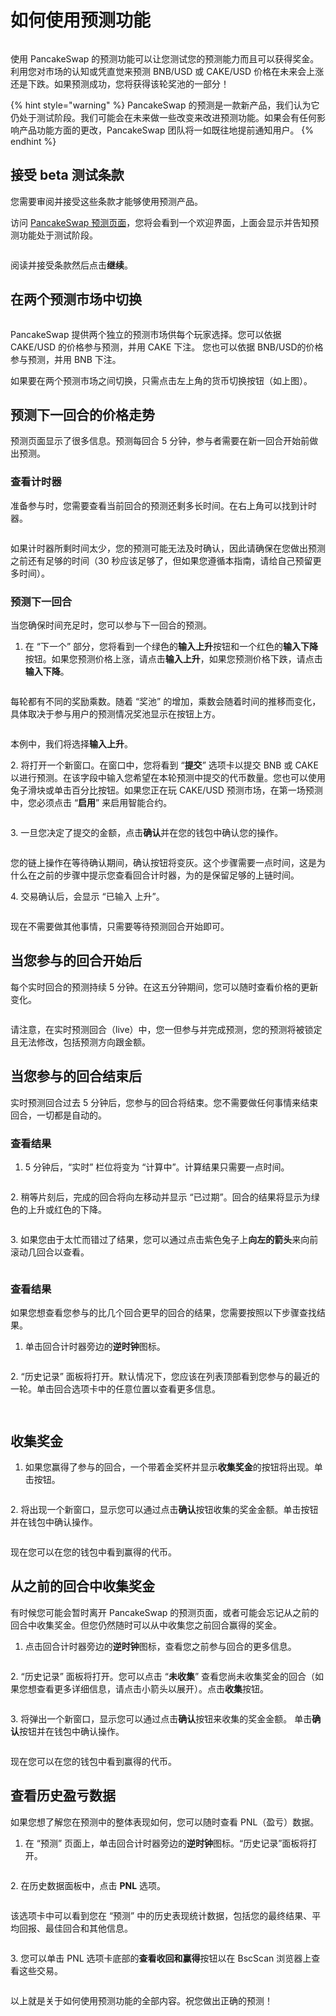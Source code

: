 # 如何使用预测功能

<figure><img src="../../.gitbook/assets/how-to-porediction-header.png" alt=""><figcaption></figcaption></figure>

使用 PancakeSwap 的预测功能可以让您测试您的预测能力而且可以获得奖金。利用您对市场的认知或凭直觉来预测 BNB/USD 或 CAKE/USD 价格在未来会上涨还是下跌。如果预测成功，您将获得该轮奖池的一部分！

{% hint style="warning" %}
PancakeSwap 的预测是一款新产品，我们认为它仍处于测试阶段。我们可能会在未来做一些改变来改进预测功能。如果会有任何影响产品功能方面的更改，PancakeSwap 团队将一如既往地提前通知用户。
{% endhint %}

## 接受 beta 测试条款

您需要审阅并接受这些条款才能够使用预测产品。

访问 [PancakeSwap 预测页面](https://pancakeswap.finance/prediction)，您将会看到一个欢迎界面，上面会显示并告知预测功能处于测试阶段。

<figure><img src="../../.gitbook/assets/条款同意.png" alt=""><figcaption></figcaption></figure>

阅读并接受条款然后点击**继续**。

## 在两个预测市场中切换

<figure><img src="../../.gitbook/assets/转换 .gif" alt=""><figcaption></figcaption></figure>

PancakeSwap 提供两个独立的预测市场供每个玩家选择。您可以依据 CAKE/USD 的价格参与预测，并用 CAKE 下注。 您也可以依据 BNB/USD的价格参与预测，并用 BNB 下注。

如果要在两个预测市场之间切换，只需点击左上角的货币切换按钮（如上图）。

## 预测下一回合的价格走势

预测页面显示了很多信息。预测每回合 5 分钟，参与者需要在新一回合开始前做出预测。

### 查看计时器

准备参与时，您需要查看当前回合的预测还剩多长时间。在右上角可以找到计时器。

<figure><img src="../../.gitbook/assets/计时器.png" alt=""><figcaption></figcaption></figure>

如果计时器所剩时间太少，您的预测可能无法及时确认，因此请确保在您做出预测之前还有足够的时间（30 秒应该足够了，但如果您遵循本指南，请给自己预留更多时间）。

### 预测下一回合

当您确保时间充足时，您可以参与下一回合的预测。

1. 在 “下一个” 部分，您将看到一个绿色的**输入上升**按钮和一个红色的**输入下降**按钮。如果您预测价格上涨，请点击**输入上升**，如果您预测价格下跌，请点击**输入下降**。

<figure><img src="../../.gitbook/assets/预测下一轮.png" alt=""><figcaption></figcaption></figure>

每轮都有不同的奖励乘数。随着 “奖池” 的增加，乘数会随着时间的推移而变化，具体取决于参与用户的预测情况奖池显示在按钮上方。

<figure><img src="../../.gitbook/assets/奖池.png" alt=""><figcaption></figcaption></figure>

本例中，我们将选择**输入上升**。&#x20;

2\. 将打开一个新窗口。在窗口中，您将看到 “**提交**” 选项卡以提交 BNB 或 CAKE 以进行预测。在该字段中输入您希望在本轮预测中提交的代币数量。您也可以使用兔子滑块或单击百分比按钮。如果您正在玩 CAKE/USD 预测市场，在第一场预测中，您必须点击 “**启用**” 来启用智能合约。

<figure><img src="../../.gitbook/assets/设置头寸.png" alt=""><figcaption></figcaption></figure>



3\. 一旦您决定了提交的金额，点击**确认**并在您的钱包中确认您的操作。

<figure><img src="../../.gitbook/assets/输入后.png" alt=""><figcaption></figcaption></figure>

您的链上操作在等待确认期间，确认按钮将变灰。这个步骤需要一点时间，这是为什么在之前的步骤中提示您查看回合计时器，为的是保留足够的上链时间。

4\. 交易确认后，会显示 “已输入 上升”。

<figure><img src="../../.gitbook/assets/已输入上升.png" alt=""><figcaption></figcaption></figure>

现在不需要做其他事情，只需要等待预测回合开始即可。

## 当您参与的回合开始后

每个实时回合的预测持续 5 分钟。在这五分钟期间，您可以随时查看价格的更新变化。

<figure><img src="../../.gitbook/assets/实时已输入.png" alt=""><figcaption></figcaption></figure>

请注意，在实时预测回合（live）中，您一但参与并完成预测，您的预测将被锁定且无法修改，包括预测方向跟金额。

## 当您参与的回合结束后

实时预测回合过去 5 分钟后，您参与的回合将结束。您不需要做任何事情来结束回合，一切都是自动的。

### 查看结果

1. 5 分钟后，“实时” 栏位将变为 “计算中”。计算结果只需要一点时间。

<figure><img src="../../.gitbook/assets/正在计算.png" alt=""><figcaption></figcaption></figure>



2\. 稍等片刻后，完成的回合将向左移动并显示 “已过期”。回合的结果将显示为绿色的上升或红色的下降。

<figure><img src="../../.gitbook/assets/绿色上升.png" alt=""><figcaption></figcaption></figure>



3\. 如果您由于太忙而错过了结果，您可以通过点击紫色兔子上**向左的箭头**来向前滚动几回合以查看。

<figure><img src="../../.gitbook/assets/紫色兔子.png" alt=""><figcaption></figcaption></figure>

### 查看结果

如果您想查看您参与的比几个回合更早的回合的结果，您需要按照以下步骤查找结果。

1. 单击回合计时器旁边的**逆时钟**图标。

<figure><img src="../../.gitbook/assets/过去回合.png" alt=""><figcaption></figcaption></figure>

2\. “历史记录” 面板将打开。默认情况下，您应该在列表顶部看到您参与的最近的一轮。单击回合选项卡中的任意位置以查看更多信息。

<figure><img src="../../.gitbook/assets/历史回合.png" alt=""><figcaption></figcaption></figure>

<figure><img src="../../.gitbook/assets/历史回合2.png" alt=""><figcaption></figcaption></figure>

## 收集奖金

1. 如果您赢得了参与的回合，一个带着金奖杯并显示**收集奖金**的按钮将出现。单击按钮。

<figure><img src="../../.gitbook/assets/已过期 收集奖金.png" alt=""><figcaption></figcaption></figure>

2\. 将出现一个新窗口，显示您可以通过点击**确认**按钮收集的奖金金额。单击按钮并在钱包中确认操作。

<figure><img src="../../.gitbook/assets/收集奖金.png" alt=""><figcaption></figcaption></figure>

现在您可以在您的钱包中看到赢得的代币。

## 从之前的回合中收集奖金

有时候您可能会暂时离开 PancakeSwap 的预测页面，或者可能会忘记从之前的回合中收集奖金。但您仍然随时可以从中收集您之前回合赢得的奖金。

1. 点击回合计时器旁边的**逆时钟**图标，查看您之前参与回合的更多信息。

<figure><img src="../../.gitbook/assets/过去回合.png" alt=""><figcaption></figcaption></figure>

2\. “历史记录” 面板将打开。您可以点击 “**未收集**” 查看您尚未收集奖金的回合（如果您想查看更多详细信息，请点击小箭头以展开）。点击**收集**按钮。

<figure><img src="../../.gitbook/assets/未收集.png" alt=""><figcaption></figcaption></figure>

3\. 将弹出一个新窗口，显示您可以通过点击**确认**按钮来收集的奖金金额。 单击**确认**按钮并在钱包中确认操作。

<figure><img src="../../.gitbook/assets/收集奖金.png" alt=""><figcaption></figcaption></figure>

现在您可以在您的钱包中看到赢得的代币。

## 查看历史盈亏数据&#x20;

如果您想了解您在预测中的整体表现如何，您可以随时查看 PNL（盈亏）数据。

1. 在 “预测” 页面上，单击回合计时器旁边的**逆时钟**图标。“历史记录”面板将打开。

<figure><img src="../../.gitbook/assets/过去回合.png" alt=""><figcaption></figcaption></figure>

2\. 在历史数据面板中，点击 **PNL** 选项。

<figure><img src="../../.gitbook/assets/历史记录.png" alt=""><figcaption></figcaption></figure>

该选项卡中可以看到您在 “预测” 中的历史表现统计数据，包括您的最终结果、平均回报、最佳回合和其他信息。

<figure><img src="../../.gitbook/assets/收益情况.png" alt=""><figcaption></figcaption></figure>



3\. 您可以单击 PNL 选项卡底部的**查看收回和赢得**按钮以在 BscScan 浏览器上查看这些交易。

<figure><img src="../../.gitbook/assets/查看收回和赢得.png" alt=""><figcaption></figcaption></figure>

以上就是关于如何使用预测功能的全部内容。祝您做出正确的预测！
